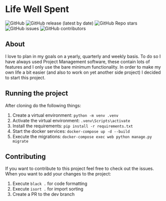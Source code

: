 # Life Well Spent
![GitHub](https://img.shields.io/github/license/Life-Well-Spent/life-well-spent?style=flat-square)
![GitHub release (latest by date)](https://img.shields.io/github/v/release/Life-Well-Spent/life-well-spent?style=flat-square)
![GitHub Repo stars](https://img.shields.io/github/stars/Life-Well-Spent/life-well-spent?style=flat-square)
![GitHub issues](https://img.shields.io/github/issues/Life-Well-Spent/life-well-spent?style=flat-square)
![GitHub contributors](https://img.shields.io/github/contributors/Life-Well-Spent/life-well-spent?style=flat-square)

## About
I love to plan in my goals on a yearly, quarterly and weekly basis. 
To do so I have always used Project Management software, these contain lots of features and I only use the bare minimum functionality. 
In order to make my own life a bit easier (and also to work on yet another side project) I decided to start this project.

## Running the project
After cloning do the following things:
1. Create a virtual environment: `python -m venv .venv`
2. Activate the virtual environment: `.venv\Scripts\activate`
3. Install the requirements: `pip install -r requirements.txt`
4. Start the docker services: `docker-compose up -d --build`
5. Execute the migrations: `docker-compose exec web python manage.py migrate`

## Contributing
If you want to contribute to this project feel free to check out the issues.
When you want to add your changes to the project:
1. Execute `black .` for code formatting
2. Execute `isort .` for import sorting
3. Create a PR to the dev branch
